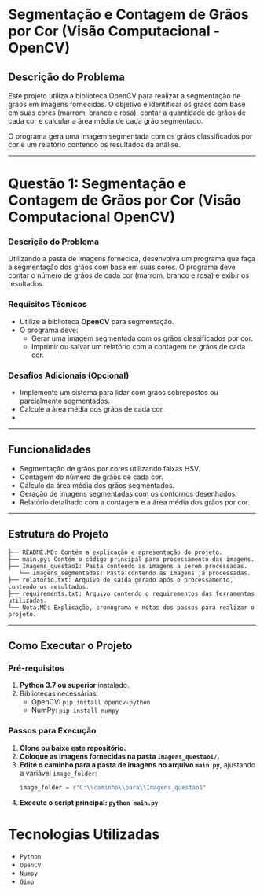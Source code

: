 # Segmentação e Contagem de Grãos por Cor (Visão Computacional - OpenCV)

## Descrição do Problema
Este projeto utiliza a biblioteca OpenCV para realizar a segmentação de grãos em imagens fornecidas. O objetivo é identificar os grãos com base em suas cores (marrom, branco e rosa), contar a quantidade de grãos de cada cor e calcular a área média de cada grão segmentado.  

O programa gera uma imagem segmentada com os grãos classificados por cor e um relatório contendo os resultados da análise.  

---
# Questão 1: Segmentação e Contagem de Grãos por Cor (Visão Computacional OpenCV)

### Descrição do Problema
Utilizando a pasta de imagens fornecida, desenvolva um programa que faça a segmentação dos grãos com base em suas cores. O programa deve contar o número de grãos de cada cor (marrom, branco e rosa) e exibir os resultados.

### Requisitos Técnicos
- Utilize a biblioteca **OpenCV** para segmentação.
- O programa deve:
  - Gerar uma imagem segmentada com os grãos classificados por cor.
  - Imprimir ou salvar um relatório com a contagem de grãos de cada cor.

### Desafios Adicionais (Opcional)
- Implemente um sistema para lidar com grãos sobrepostos ou parcialmente segmentados.
- Calcule a área média dos grãos de cada cor.
- 
---

## Funcionalidades
- Segmentação de grãos por cores utilizando faixas HSV.
- Contagem do número de grãos de cada cor.
- Cálculo da área média dos grãos segmentados.
- Geração de imagens segmentadas com os contornos desenhados.
- Relatório detalhado com a contagem e a área média dos grãos por cor.  

---
## Estrutura do Projeto

```
├── README.MD: Contém a explicação e apresentação do projeto.
├── main.py: Contém o código principal para processamento das imagens.
├── Imagens_questao1: Pasta contendo as imagens a serem processadas.
   └── Imagens_segmentadas: Pasta contendo as imagens já processadas.
├── relatorio.txt: Arquivo de saída gerado após o processamento, contendo os resultados.  
├── requirements.txt: Arquivo contendo o requirementos das ferramentas utilizadas.  
└── Nota.MD: Explicação, cronograma e notas dos passos para realizar o projeto.
```
---

## Como Executar o Projeto
### Pré-requisitos
1. **Python 3.7 ou superior** instalado.
2. Bibliotecas necessárias:
   - OpenCV: `pip install opencv-python`
   - NumPy: `pip install numpy`

### Passos para Execução
1. **Clone ou baixe este repositório.**
2. **Coloque as imagens fornecidas na pasta `Imagens_questao1/`.**
3. **Edite o caminho para a pasta de imagens no arquivo `main.py`**, ajustando a variável `image_folder`:
   ```python
   image_folder = r"C:\\caminho\\para\\Imagens_questao1"
4. **Execute o script principal: `python main.py`**

# Tecnologias Utilizadas
- `Python`
- `OpenCV`
- `Numpy`
- `Gimp`




